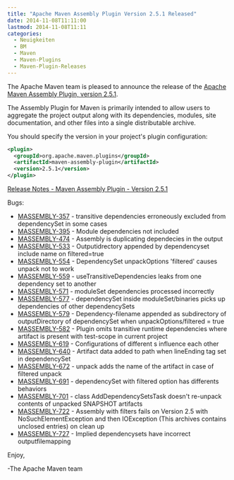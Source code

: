 ```yaml
---
title: "Apache Maven Assembly Plugin Version 2.5.1 Released"
date: 2014-11-08T11:11:00
lastmod: 2014-11-08T11:11
categories:
  - Neuigkeiten
  - BM
  - Maven
  - Maven-Plugins
  - Maven-Plugin-Releases
---
```

The Apache Maven team is pleased to announce the release of the 
[Apache Maven Assembly Plugin, version 2.5.1](http://maven.apache.org/plugins/maven-assembly-plugin).

The Assembly Plugin for Maven is primarily intended to allow users to aggregate
the project output along with its dependencies, modules, site documentation,
and other files into a single distributable archive.

You should specify the version in your project's plugin configuration:

```xml
<plugin>
  <groupId>org.apache.maven.plugins</groupId>
  <artifactId>maven-assembly-plugin</artifactId>
  <version>2.5.1</version>
</plugin>
```

<!-- more -->


[Release Notes - Maven Assembly Plugin - Version 2.5.1](http://jira.codehaus.org/secure/ReleaseNote.jspa?projectId=11126&version=20729)

Bugs:

 * [MASSEMBLY-357](https://issues.apache.org/jira/browse/MASSEMBLY-357) - transitive dependencies erroneously excluded from dependencySet in some cases
 * [MASSEMBLY-395](https://issues.apache.org/jira/browse/MASSEMBLY-395) - Module dependencies not included
 * [MASSEMBLY-474](https://issues.apache.org/jira/browse/MASSEMBLY-474) - Assembly is duplicating dependecies in the output
 * [MASSEMBLY-533](https://issues.apache.org/jira/browse/MASSEMBLY-533) - Outputidrectory appended by dependencyset include name on filtered=true
 * [MASSEMBLY-554](https://issues.apache.org/jira/browse/MASSEMBLY-554) - DependencySet unpackOptions 'filtered' causes unpack not to work
 * [MASSEMBLY-559](https://issues.apache.org/jira/browse/MASSEMBLY-559) - useTransitiveDependencies leaks from one dependency set to another
 * [MASSEMBLY-571](https://issues.apache.org/jira/browse/MASSEMBLY-571) - moduleSet dependencies processed incorrectly
 * [MASSEMBLY-577](https://issues.apache.org/jira/browse/MASSEMBLY-577) - dependencySet inside moduleSet/binaries picks up dependencies of other dependencySets
 * [MASSEMBLY-579](https://issues.apache.org/jira/browse/MASSEMBLY-579) - Dependency-filename appended as subdirectory of outputDirectory of dependencySet when unpackOptions/filtered = true
 * [MASSEMBLY-582](https://issues.apache.org/jira/browse/MASSEMBLY-582) - Plugin omits transitive runtime dependencies where artifact is present with test-scope in current project
 * [MASSEMBLY-619](https://issues.apache.org/jira/browse/MASSEMBLY-619) - Configurations of different <dependencySet>s influence each other
 * [MASSEMBLY-640](https://issues.apache.org/jira/browse/MASSEMBLY-640) - Artifact data added to path when lineEnding tag set in dependencySet
 * [MASSEMBLY-672](https://issues.apache.org/jira/browse/MASSEMBLY-672) - unpack adds the name of the artifact in case of filtered unpack
 * [MASSEMBLY-691](https://issues.apache.org/jira/browse/MASSEMBLY-691) - dependencySet with filtered option has differents behaviors
 * [MASSEMBLY-701](https://issues.apache.org/jira/browse/MASSEMBLY-701) - class AddDependencySetsTask doesn't re-unpack contents of unpacked SNAPSHOT artifacts
 * [MASSEMBLY-722](https://issues.apache.org/jira/browse/MASSEMBLY-722) - Assembly with filters fails on Version 2.5 with NoSuchElementException and then IOException (This archives
contains unclosed entries) on clean up
 * [MASSEMBLY-727](https://issues.apache.org/jira/browse/MASSEMBLY-727) - Implied dependencysets have incorrect outputfilemapping

Enjoy,

-The Apache Maven team
